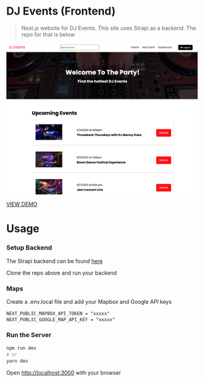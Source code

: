 # DJ Events (Frontend)

> Next.js website for DJ Events. This site uses Strapi as a backend. The repo for that is below

![DJ Events](/public/images/screen.png 'DJ Events')

[VIEW DEMO](https://)

# Usage

### Setup Backend

The Strapi backend can be found [here](https://github.com/JoeffreyChaucer/dj-events-backend)

Clone the repo above and run your backend

### Maps

Create a .env.local file and add your Mapbox and Google API keys

```
NEXT_PUBLIC_MAPBOX_API_TOKEN = "xxxxx"
NEXT_PUBLIC_GOOGLE_MAP_API_KEY = "xxxxx"
```

### Run the Server

```bash
npm run dev
# or
yarn dev
```

Open [http://localhost:3000](http://localhost:3000) with your browser
